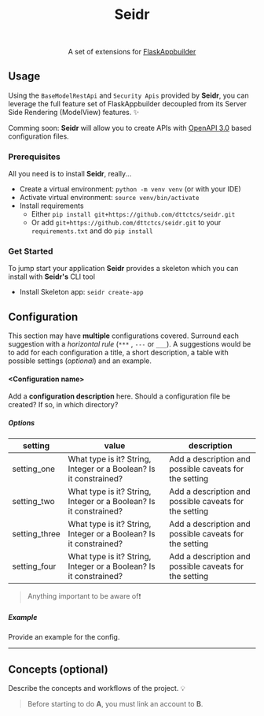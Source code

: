 <h1 align="center">Seidr</h1><br>  
<p align="center">A set of extensions for <a href="https://github.com/dpgaspar/Flask-AppBuilder">FlaskAppbuilder</a></p>

## Usage

Using the `BaseModelRestApi` and `Security Apis` provided by **Seidr**, you can leverage the full feature set of FlaskAppbuilder
decoupled from its Server Side Rendering (ModelView) features. :sparkles:

Comming soon: **Seidr** will allow you to create APIs with [OpenAPI 3.0](https://swagger.io/specification/) based configuration files. 

### Prerequisites

All you need is to install **Seidr**, really...

- Create a virtual environment: `python -m venv venv` (or with your IDE)
- Activate virtual environment: `source venv/bin/activate`
- Install requirements
  - Either `pip install git+https://github.com/dttctcs/seidr.git`
  - Or add `git+https://github.com/dttctcs/seidr.git` to your `requirements.txt` and do `pip install`

### Get Started

To jump start your application **Seidr** provides a skeleton which you can install with **Seidr's** CLI tool

- Install Skeleton app: `seidr create-app`

## Configuration

This section may have **multiple** configurations covered. Surround each suggestion with a _horizontal rule_ (`***`
, `---` or `___`). A suggestions would be to add for each configuration a title, a short description, a table with
possible settings (_optional_) and an example.

#### \<Configuration name\>

Add a **configuration description** here. Should a configuration file be created? If so, in which directory?

##### Options

| setting       | value                                                             | description                                            |
| ------------- | ----------------------------------------------------------------- | ------------------------------------------------------ |
| setting_one   | What type is it? String, Integer or a Boolean? Is it constrained? | Add a description and possible caveats for the setting |
| setting_two   | What type is it? String, Integer or a Boolean? Is it constrained? | Add a description and possible caveats for the setting |
| setting_three | What type is it? String, Integer or a Boolean? Is it constrained? | Add a description and possible caveats for the setting |
| setting_four  | What type is it? String, Integer or a Boolean? Is it constrained? | Add a description and possible caveats for the setting |

> Anything important to be aware of:exclamation:

##### Example

Provide an example for the config.

---

## Concepts (optional)

Describe the concepts and workflows of the project. :bulb:

> Before starting to do **A**, you must link an account to **B**.
